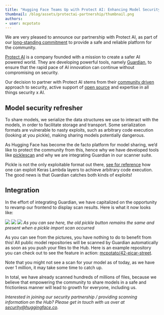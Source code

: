```yaml
---
title: "Hugging Face Teams Up with Protect AI: Enhancing Model Security for the Community"
thumbnail: /blog/assets/protectai-partnership/thumbnail.png
authors:
- user: mcpotato
---
```



We are very pleased to announce our partnership with Protect AI, as part of our [long-standing commitment](https://huggingface.co/blog/2024-security-features) to provide a safe and reliable platform for the community.

[Protect AI](https://protectai.com/) is a company founded with a mission to create a safer AI powered world. They are developing powerful tools, namely [Guardian](https://protectai.com/guardian), to ensure that the rapid pace of AI innovation can continue without compromising on security.

Our decision to partner with Protect AI stems from their [community driven](https://huntr.com/) approach to security, active support of [open source](https://github.com/protectai) and expertise in all things security x AI.


## Model security refresher

To share models, we serialize the data structures we use to interact with the models, in order to facilitate storage and transport. Some serialization formats are vulnerable to nasty exploits, such as arbitrary code execution (looking at you pickle), making sharing models potentially dangerous.

As Hugging Face has become the de facto platform for model sharing, we’d like to protect the community from this, hence why we have developed tools like [picklescan](https://github.com/mmaitre314/picklescan) and why we are integrating Guardian in our scanner suite.

Pickle is not the only exploitable format out there, [see for reference](https://github.com/Azure/counterfit/wiki/Abusing-ML-model-file-formats-to-create-malware-on-AI-systems:-A-proof-of-concept) how one can exploit Keras Lambda layers to achieve arbitrary code execution. The good news is that Guardian catches both kinds of exploits!


## Integration

In the effort of integrating Guardian, we have capitalized on the opportunity to revamp our frontend to display scan results. Here is what it now looks like:

<img class="block" src="https://huggingface.co/datasets/huggingface/documentation-images/resolve/main/hub/third-party-scans-list.png"/>

<img class="block" src="https://huggingface.co/datasets/huggingface/documentation-images/resolve/main/hub/security-scanner-status-banner.png"/>

<img class="block" src="https://huggingface.co/datasets/huggingface/documentation-images/resolve/main/hub/security-scanner-pickle-import-list.png"/>
<em>As you can see here, the old pickle button remains the same and present when a pickle import scan occurred</em>

As you can see from the pictures, you have nothing to do to benefit from this! All public model repositories will be scanned by Guardian automatically as soon as you push your files to the Hub. Here is an example repository you can check out to see the feature in action: [mcpotato/42-eicar-street](https://huggingface.co/mcpotato/42-eicar-street).

Note that you might not see a scan for your model as of today, as we have over 1 million, it may take some time to catch up.

In total, we have already scanned hundreds of millions of files, because we believe that empowering the community to share models in a safe and frictionless manner will lead to growth for everyone, including us.

*Interested in joining our security partnership / providing scanning information on the Hub? Please get in touch with us over at security@huggingface.co.*
